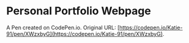 # Personal Portfolio Webpage

A Pen created on CodePen.io. Original URL: [https://codepen.io/Katie-91/pen/XWzxbyG](https://codepen.io/Katie-91/pen/XWzxbyG).


